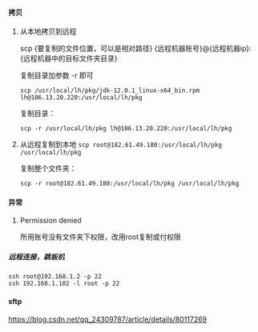 #### 拷贝

1. 从本地拷贝到远程

   scp {要复制的文件位置，可以是相对路径} {远程机器账号}@{远程机器ip}:{远程机器中的目标文件夹目录}

   复制目录加参数 -r 即可 

   `scp /usr/local/lh/pkg/jdk-12.0.1_linux-x64_bin.rpm lh@106.13.20.220:/usr/local/lh/pkg`

   复制目录：

   `scp -r /usr/local/lh/pkg lh@106.13.20.220:/usr/local/lh/pkg`

2. 从远程复制到本地 
   `scp root@182.61.49.180:/usr/local/lh/pkg /usr/local/lh/pkg`

   复制整个文件夹：

   `scp -r root@182.61.49.180:/usr/local/lh/pkg /usr/local/lh/pkg`

#### 异常

1. Permission denied

   所用账号没有文件夹下权限，改用root复制或付权限

##### 远程连接，跳板机

```shell
ssh root@192.168.1.2 -p 22
ssh 192.168.1.102 -l root -p 22
```

#### sftp

 https://blog.csdn.net/qq_24309787/article/details/80117269 